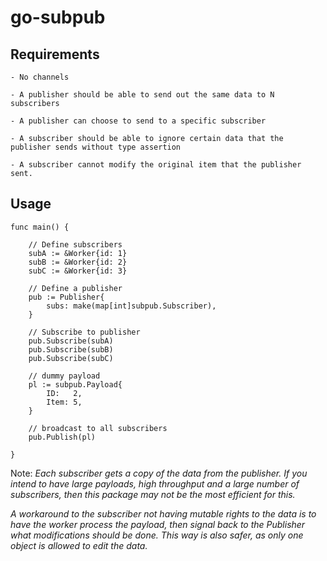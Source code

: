 # go-subpub

## Requirements

    - No channels

    - A publisher should be able to send out the same data to N subscribers

    - A publisher can choose to send to a specific subscriber

    - A subscriber should be able to ignore certain data that the publisher sends without type assertion 

    - A subscriber cannot modify the original item that the publisher sent.

## Usage
```
func main() {

	// Define subscribers
	subA := &Worker{id: 1}
	subB := &Worker{id: 2}
	subC := &Worker{id: 3}

	// Define a publisher
	pub := Publisher{
		subs: make(map[int]subpub.Subscriber),
	}

	// Subscribe to publisher
	pub.Subscribe(subA)
	pub.Subscribe(subB)
	pub.Subscribe(subC)

	// dummy payload
	pl := subpub.Payload{
		ID:   2,
		Item: 5,
	}

	// broadcast to all subscribers
	pub.Publish(pl)

}
```

Note: 
_Each subscriber gets a *copy* of the data from the publisher. If you intend to have large payloads, high throughput and a large number of subscribers, then this package may not be the most efficient for this._

_A workaround to the subscriber not having mutable rights to the data is to have the worker process the payload, then signal back to the Publisher what modifications should be done. This way is also safer, as only one object is allowed to edit the data._
